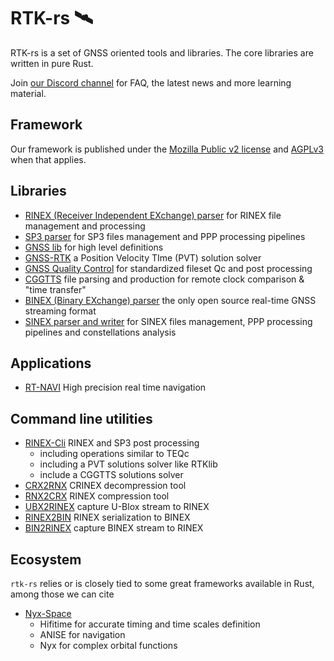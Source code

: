 RTK-rs 🛰️
==========

RTK-rs is a set of GNSS oriented tools and libraries. The core libraries are written in pure Rust.

Join [our Discord channel](https://discord.gg/duETmeGc) for FAQ, the latest news and more learning material.

## Framework

Our framework is published under the [Mozilla Public v2 license](https://www.mozilla.org/en-US/MPL/2.0/)
and [AGPLv3](https://www.gnu.org/licenses/agpl-3.0.en.html) when that applies.

## Libraries

- [RINEX (Receiver Independent EXchange) parser](https://github.com/rtk-rs/rinex) for RINEX file management and processing
- [SP3 parser](https://github.com/rtk-rs/sp3) for SP3 files management and PPP processing pipelines 
- [GNSS lib](https://github.com/rtk-rs/gnss) for high level definitions
- [GNSS-RTK](https://github.com/rtk-rs/gnss-rtk) a Position Velocity TIme (PVT) solution solver
- [GNSS Quality Control](https://github.com/rtk-rs/gnss-qc) for standardized fileset Qc and post processing
- [CGGTTS](https://github.com/rtk-rs/cggtts) file parsing and production for remote clock comparison & "time transfer"
- [BINEX (Binary EXchange) parser](https://github.com/rtk-rs/binex) the only open source real-time GNSS streaming format
- [SINEX parser and writer](https://github.com/rtk-rs/sinex) for SINEX files management, PPP processing pipelines and constellations analysis

## Applications

- [RT-NAVI](https://github.com/rtk-rs/rt-navi) High precision real time navigation

## Command line utilities

- [RINEX-Cli](https://github.com/rtk-rs/rinex-cli) RINEX and SP3 post processing
  - including operations similar to TEQc
  - including a PVT solutions solver like RTKlib
  - include a CGGTTS solutions solver
- [CRX2RNX](https://github.com/rtk-rs/crx2rnx) CRINEX decompression tool
- [RNX2CRX](https://github.com/rtk-rs/rnx2crx) RINEX compression tool
- [UBX2RINEX](https://github.com/rtk-rs/ubx2rinex) capture U-Blox stream to RINEX
- [RINEX2BIN](https://github.com/rtk-rs/rinex2bin) RINEX serialization to BINEX
- [BIN2RINEX](https://github.com/rtk-rs/bin2rinex) capture BINEX stream to RINEX

## Ecosystem

`rtk-rs` relies or is closely tied to some great frameworks available
in Rust, among those we can cite

- [Nyx-Space](https://github.com/nyx-space/)
  - Hifitime for accurate timing and time scales definition
  - ANISE for navigation
  - Nyx for complex orbital functions
